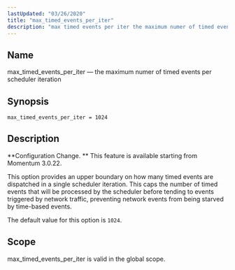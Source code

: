 ```yaml
---
lastUpdated: "03/26/2020"
title: "max_timed_events_per_iter"
description: "max timed events per iter the maximum numer of timed events per scheduler iteration max timed events per iter 1024 Configuration Change This feature is available starting from Momentum 3 0 22 This option provides an upper boundary on how many timed events are dispatched in a single scheduler iteration..."
---
```


<a name="conf.ref.max_timed_events_per_iter"></a> 
## Name

max_timed_events_per_iter — the maximum numer of timed events per scheduler iteration

## Synopsis

`max_timed_events_per_iter = 1024`

<a name="idp10313648"></a> 
## Description

**Configuration Change. ** This feature is available starting from Momentum 3.0.22.

This option provides an upper boundary on how many timed events are dispatched in a single scheduler iteration. This caps the number of timed events that will be processed by the scheduler before tending to events triggered by network traffic, preventing network events from being starved by time-based events.

The default value for this option is `1024`.

<a name="idp10319264"></a> 
## Scope

max_timed_events_per_iter is valid in the global scope.